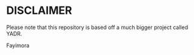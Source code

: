 # DISCLAIMER
Please note that this repository is based off a much bigger project called YADR.

Fayimora
